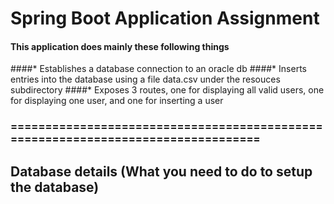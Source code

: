 # Spring Boot Application Assignment
#### This application does mainly these following things
####* Establishes a database connection to an oracle db
####* Inserts entries into the database using a file data.csv under the resouces subdirectory
####* Exposes 3 routes, one for displaying all valid users, one for displaying one user, and one for inserting a user
### =================================================================================
## Database details (What you need to do to setup the database)
